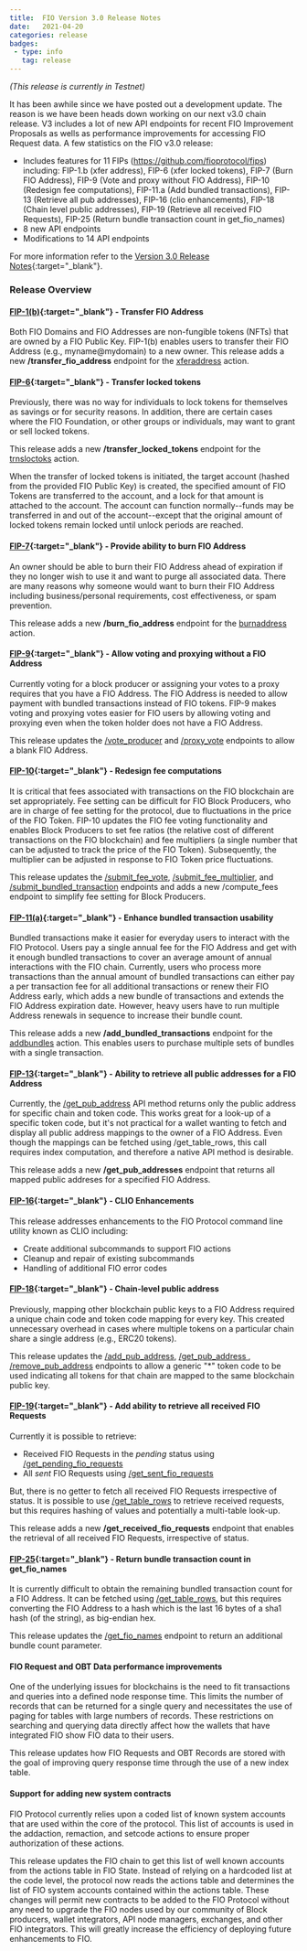 ```yaml
---
title:  FIO Version 3.0 Release Notes
date:   2021-04-20
categories: release
badges:
 - type: info
   tag: release
---
```


*(This release is currently in Testnet)*

It has been awhile since we have posted out a development update. The reason is we have been heads down working on our next v3.0 chain release. V3 includes a lot of new API endpoints for recent FIO Improvement Proposals as wells as performance improvements for accessing FIO Request data. A few statistics on the FIO v3.0 release:

* Includes features for 11 FIPs (https://github.com/fioprotocol/fips) including: FIP-1.b (xfer address), FIP-6 (xfer locked tokens), FIP-7 (Burn FIO Address), FIP-9 (Vote and proxy without FIO Address), FIP-10 (Redesign fee computations), FIP-11.a (Add bundled transactions), FIP-13 (Retrieve all pub addresses), FIP-16 (clio enhancements), FIP-18 (Chain level public addresses), FIP-19 (Retrieve all received FIO Requests), FIP-25 (Return bundle transaction count in get_fio_names)
* 8 new API endpoints
* Modifications to 14 API endpoints

<!--more-->

For more information refer to the [Version 3.0 Release Notes](https://github.com/fioprotocol/fio/releases/tag/v3.0.0){:target="_blank"}.

### Release Overview

#### [FIP-1(b)](https://github.com/fioprotocol/fips/blob/master/fip-0001.md){:target="_blank"} - Transfer FIO Address

Both FIO Domains and FIO Addresses are non-fungible tokens (NFTs) that are owned by a FIO Public Key. FIP-1(b) enables users to transfer their FIO Address (e.g., myname@mydomain) to a new owner. This release adds a new **/transfer_fio_address** endpoint for the [xferaddress](/pages/api/fio-api/#options-xferaddress) action.

#### [FIP-6](https://github.com/fioprotocol/fips/blob/master/fip-0006.md){:target="_blank"} - Transfer locked tokens

Previously, there was no way for individuals to lock tokens for themselves as savings or for security reasons. In addition, there are certain cases where the FIO Foundation, or other groups or individuals, may want to grant or sell locked tokens. 

This release adds a new **/transfer_locked_tokens** endpoint for the [trnsloctoks](/pages/api/fio-api/#options-trnsloctoks) action. 

When the transfer of locked tokens is initiated, the target account (hashed from the provided FIO Public Key) is created, the specified amount of FIO Tokens are transferred to the account, and a lock for that amount is attached to the account. The account can function normally--funds may be transferred in and out of the account--except that the original amount of locked tokens remain locked until unlock periods are reached. 

#### [FIP-7](https://github.com/fioprotocol/fips/blob/master/fip-0007.md){:target="_blank"} - Provide ability to burn FIO Address

An owner should be able to burn their FIO Address ahead of expiration if they no longer wish to use it and want to purge all associated data. There are many reasons why someone would want to burn their FIO Address including business/personal requirements, cost effectiveness, or spam prevention. 

This release adds a new **/burn_fio_address** endpoint for the [burnaddress](/pages/api/fio-api/#options-burnaddress) action.

#### [FIP-9](https://github.com/fioprotocol/fips/blob/master/fip-0009.md){:target="_blank"} - Allow voting and proxying without a FIO Address

Currently voting for a block producer or assigning your votes to a proxy requires that you have a FIO Address. The FIO Address is needed to allow payment with bundled transactions instead of FIO tokens. FIP-9 makes voting and proxying votes easier for FIO users by allowing voting and proxying even when the token holder does not have a FIO Address.

This release updates the [/vote_producer](/pages/api/fio-api/#options-voteproducer) and [/proxy_vote](/pages/api/fio-api/#options-voteproxy) endpoints to allow a blank FIO Address.

#### [FIP-10](https://github.com/fioprotocol/fips/blob/master/fip-0010.md){:target="_blank"} - Redesign fee computations

It is critical that fees associated with transactions on the FIO blockchain are set appropriately. Fee setting can be difficult for FIO Block Producers, who are in charge of fee setting for the protocol, due to fluctuations in the price of the FIO Token. FIP-10 updates the FIO fee voting functionality and enables Block Producers to set fee ratios (the relative cost of different transactions on the FIO blockchain) and fee multipliers (a single number that can be adjusted to track the price of the FIO Token). Subsequently, the multiplier can be adjusted in response to FIO Token price fluctuations.

This release updates the [/submit_fee_vote](/pages/api/fio-api/#options-setfeevote), [/submit_fee_multiplier](/pages/api/fio-api/#options-setfeemult), and [/submit_bundled_transaction](/pages/api/fio-api/#options-bundlevote) endpoints and adds a new /compute_fees endpoint to simplify fee setting for Block Producers.

#### [FIP-11(a)](https://github.com/fioprotocol/fips/blob/master/fip-0011.md){:target="_blank"} - Enhance bundled transaction usability

Bundled transactions make it easier for everyday users to interact with the FIO Protocol. Users pay a single annual fee for the FIO Address and get with it enough bundled transactions to cover an average amount of annual interactions with the FIO chain. Currently, users who process more transactions than the annual amount of bundled transactions can either pay a per transaction fee for all additional transactions or renew their FIO Address early, which adds a new bundle of transactions and extends the FIO Address expiration date. However, heavy users have to run multiple Address renewals in sequence to increase their bundle count. 

This release adds a new **/add_bundled_transactions** endpoint for the [addbundles](/pages/api/fio-api/#options-addbundles) action. This enables users to purchase multiple sets of bundles with a single transaction.

#### [FIP-13](https://github.com/fioprotocol/fips/blob/master/fip-0013.md){:target="_blank"} - Ability to retrieve all public addresses for a FIO Address

Currently, the [/get_pub_address](/pages/api/fio-api/#post-/get_pub_address) API method returns only the public address for specific chain and token code. This works great for a look-up of a specific token code, but it's not practical for a wallet wanting to fetch and display all public address mappings to the owner of a FIO Address. Even though the mappings can be fetched using /get_table_rows, this call requires index computation, and therefore a native API method is desirable.

This release adds a new **/get_pub_addresses** endpoint that returns all mapped public addreses for a specified FIO Address.

#### [FIP-16](https://github.com/fioprotocol/fips/blob/master/fip-0016.md){:target="_blank"} - CLIO Enhancements

This release addresses enhancements to the FIO Protocol command line utility known as CLIO including:

* Create additional subcommands to support FIO actions
* Cleanup and repair of existing subcommands
* Handling of additional FIO error codes

#### [FIP-18](https://github.com/fioprotocol/fips/blob/master/fip-0018.md){:target="_blank"} - Chain-level public address

Previously, mapping other blockchain public keys to a FIO Address required a unique chain code and token code mapping for every key. This created unnecessary overhead in cases where multiple tokens on a particular chain share a single address (e.g., ERC20 tokens). 

This release updates the [/add_pub_address](/pages/api/fio-api/#options-addaddress), [/get_pub_address ](/pages/api/fio-api/#post-/get_pub_address), [/remove_pub_address](/pages/api/fio-api/#options-remaddress) endpoints to allow a generic "*" token code to be used indicating all tokens for that chain are mapped to the same blockchain public key.

#### [FIP-19](https://github.com/fioprotocol/fips/blob/master/fip-0019.md){:target="_blank"} - Add ability to retrieve all received FIO Requests

Currently it is possible to retrieve:
* Received FIO Requests in the *pending* status using [/get_pending_fio_requests](/pages/api/fio-api/#post-/get_pending_fio_requests)
* All *sent* FIO Requests using [/get_sent_fio_requests](/pages/api/fio-api/#post-/get_sent_fio_requests)

But, there is no getter to fetch all received FIO Requests irrespective of status. It is possible to use [/get_table_rows](/pages/api/fio-api/#post-/get_table_rows) to retrieve received requests, but this requires hashing of values and potentially a multi-table look-up.

This release adds a new **/get_received_fio_requests** endpoint that enables the retrieval of all received FIO Requests, irrespective of status.

#### [FIP-25](https://github.com/fioprotocol/fips/blob/master/fip-0025.md){:target="_blank"} - Return bundle transaction count in get_fio_names

It is currently difficult to obtain the remaining bundled transaction count for a FIO Address. It can be fetched using [/get_table_rows](/pages/api/fio-api/#post-/get_table_rows), but this requires converting the FIO Address to a hash which is the last 16 bytes of a sha1 hash (of the string), as big-endian hex.

This release updates the [/get_fio_names](/pages/api/fio-api/#post-/get_fio_names) endpoint to return an additional bundle count parameter.

#### FIO Request and OBT Data performance improvements

One of the underlying issues for blockchains is the need to fit transactions and queries into a defined node response time. This limits the number of records that can be returned for a single query and necessitates the use of paging for tables with large numbers of records. These restrictions on searching and querying data directly affect how the wallets that have integrated FIO show FIO data to their users. 

This release updates how FIO Requests and OBT Records are stored with the goal of improving query response time through the use of a new index table.

#### Support for adding new system contracts

FIO Protocol currently relies upon a coded list of known system accounts that are used within the core of the protocol. This list of accounts is used in the addaction, remaction, and setcode actions to ensure proper authorization of these actions. 

This release updates the FIO chain to get this list of well known accounts from the actions table in FIO State. Instead of relying on a hardcoded list at the code level, the protocol now reads the actions table and determines the list of FIO system accounts contained within the actions table. These changes will permit new contracts to be added to the FIO Protocol without any need to upgrade the FIO nodes used by our community of Block producers, wallet integrators, API node managers, exchanges, and other FIO integrators. This will greatly increase the efficiency of deploying future enhancements to FIO.